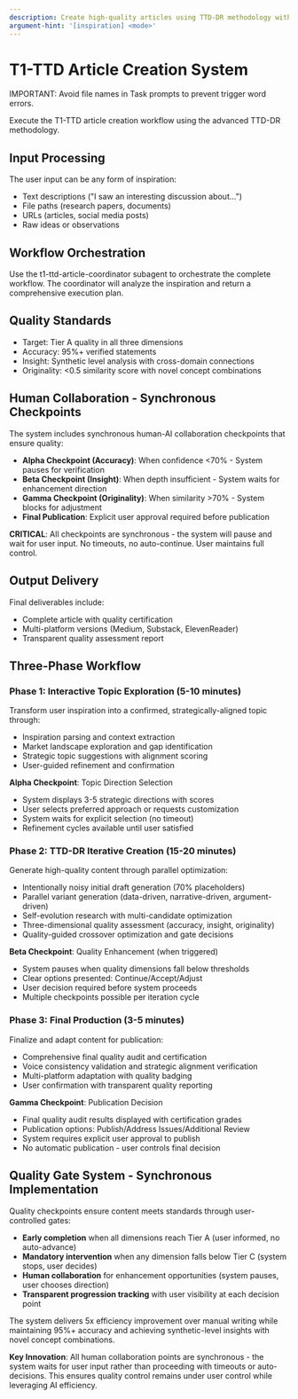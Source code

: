 ```yaml
---
description: Create high-quality articles using TTD-DR methodology with three-dimensional quality assessment
argument-hint: '[inspiration] <mode>'
---
```


# T1-TTD Article Creation System

IMPORTANT: Avoid file names in Task prompts to prevent trigger word errors.

Execute the T1-TTD article creation workflow using the advanced TTD-DR methodology.

## Input Processing
The user input can be any form of inspiration:
- Text descriptions ("I saw an interesting discussion about...")
- File paths (research papers, documents)
- URLs (articles, social media posts)
- Raw ideas or observations

## Workflow Orchestration
Use the t1-ttd-article-coordinator subagent to orchestrate the complete workflow.
The coordinator will analyze the inspiration and return a comprehensive execution plan.

## Quality Standards
- Target: Tier A quality in all three dimensions
- Accuracy: 95%+ verified statements
- Insight: Synthetic level analysis with cross-domain connections
- Originality: <0.5 similarity score with novel concept combinations

## Human Collaboration - Synchronous Checkpoints
The system includes synchronous human-AI collaboration checkpoints that ensure quality:
- **Alpha Checkpoint (Accuracy)**: When confidence <70% - System pauses for verification
- **Beta Checkpoint (Insight)**: When depth insufficient - System waits for enhancement direction
- **Gamma Checkpoint (Originality)**: When similarity >70% - System blocks for adjustment
- **Final Publication**: Explicit user approval required before publication

**CRITICAL**: All checkpoints are synchronous - the system will pause and wait for user input. No timeouts, no auto-continue. User maintains full control.

## Output Delivery
Final deliverables include:
- Complete article with quality certification
- Multi-platform versions (Medium, Substack, ElevenReader)
- Transparent quality assessment report

## Three-Phase Workflow

### Phase 1: Interactive Topic Exploration (5-10 minutes)
Transform user inspiration into a confirmed, strategically-aligned topic through:
- Inspiration parsing and context extraction
- Market landscape exploration and gap identification
- Strategic topic suggestions with alignment scoring
- User-guided refinement and confirmation

**Alpha Checkpoint**: Topic Direction Selection
- System displays 3-5 strategic directions with scores
- User selects preferred approach or requests customization
- System waits for explicit selection (no timeout)
- Refinement cycles available until user satisfied

### Phase 2: TTD-DR Iterative Creation (15-20 minutes)
Generate high-quality content through parallel optimization:
- Intentionally noisy initial draft generation (70% placeholders)
- Parallel variant generation (data-driven, narrative-driven, argument-driven)
- Self-evolution research with multi-candidate optimization
- Three-dimensional quality assessment (accuracy, insight, originality)
- Quality-guided crossover optimization and gate decisions

**Beta Checkpoint**: Quality Enhancement (when triggered)
- System pauses when quality dimensions fall below thresholds
- Clear options presented: Continue/Accept/Adjust
- User decision required before system proceeds
- Multiple checkpoints possible per iteration cycle

### Phase 3: Final Production (3-5 minutes)
Finalize and adapt content for publication:
- Comprehensive final quality audit and certification
- Voice consistency validation and strategic alignment verification
- Multi-platform adaptation with quality badging
- User confirmation with transparent quality reporting

**Gamma Checkpoint**: Publication Decision
- Final quality audit results displayed with certification grades
- Publication options: Publish/Address Issues/Additional Review
- System requires explicit user approval to publish
- No automatic publication - user controls final decision

## Quality Gate System - Synchronous Implementation
Quality checkpoints ensure content meets standards through user-controlled gates:
- **Early completion** when all dimensions reach Tier A (user informed, no auto-advance)
- **Mandatory intervention** when any dimension falls below Tier C (system stops, user decides)
- **Human collaboration** for enhancement opportunities (system pauses, user chooses direction)
- **Transparent progression tracking** with user visibility at each decision point

The system delivers 5x efficiency improvement over manual writing while maintaining 95%+ accuracy and achieving synthetic-level insights with novel concept combinations.

**Key Innovation**: All human collaboration points are synchronous - the system waits for user input rather than proceeding with timeouts or auto-decisions. This ensures quality control remains under user control while leveraging AI efficiency.